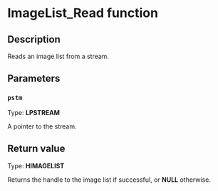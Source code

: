 # ImageList_Read function

## Description

Reads an image list from a stream.

## Parameters

### `pstm`

Type: **LPSTREAM**

A pointer to the stream.

## Return value

Type: **HIMAGELIST**

Returns the handle to the image list if successful, or **NULL** otherwise.